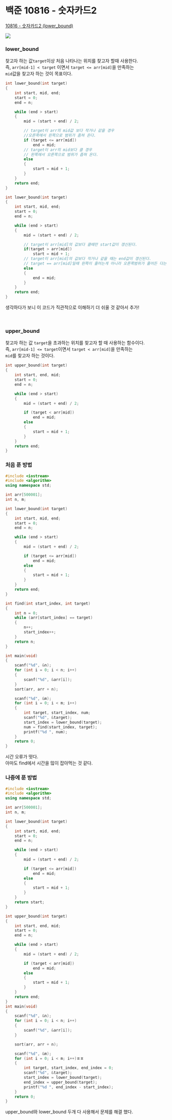# 백준 10816 - 숫자카드2

[10816 - 숫자카드2 (lower_bound)](https://www.acmicpc.net/problem/10816)

![](10816m.png)

### lower_bound

찾고자 하는 값`target`이상 처음 나타나는 위치를 찾고자 할때 사용한다.  
즉, `arr[mid-1] < target` 이면서 `target <= arr[mid]`을 만족하는  
`mid`값을 찾고자 하는 것이 목표이다.

```cpp
int lower_bound(int target)
{
    int start, mid, end;
    start = 0;
    end = n;

    while (end > start)
    {
        mid = (start + end) / 2;

        // target이 arr의 mid값 보다 작거나 같을 경우
        //오른쪽에서 왼쪽으로 범위가 좀혀 온다.
        if (target <= arr[mid])
            end = mid;
        // target이 arr의 mid보다 클 경우
        // 왼쪽에서 오른쪽으로 범위가 좁혀 온다.
        else
        {
            start = mid + 1;
        }
    }
    return end;
}
```

```cpp
int lower_bound(int target)
{
    int start, mid, end;
    start = 0;
    end = n;

    while (end > start)
    {
        mid = (start + end) / 2;

        // target이 arr[mid]의 값보다 클때만 start값이 갱신된다.
        if(target > arr[mid])
            start = mid + 1;
        // target이 arr[mid]의 값보다 작거나 같을 때는 end값이 갱신된다.
        // target == arr[mid]일때 왼쪽이 줄어는게 아니라 오른쪽범위가 줄어든 다는 것을 이해하자!
        else
        {
            end = mid;
        }
    }
    return end;
}
```

생각하다가 보니 이 코드가 직관적으로 이해하기 더 쉬울 것 같아서 추가!

<br>

### upper_bound

찾고자 하는 값 `target`을 초과하는 위치를 찾고자 할 때 사용하는 함수이다.  
즉, `arr[mid-1] <= target`이면서 `target < arr[mid]`을 만족하는  
`mid`를 찾고자 하는 것이다.

```cpp
int upper_bound(int target)
{
    int start, end, mid;
    start = 0;
    end = n;

    while (end > start)
    {
        mid = (start + end) / 2;

        if (target < arr[mid])
            end = mid;
        else
        {
            start = mid + 1;
        }
    }
    return end;
}
```

### 처음 푼 방법

```cpp
#include <iostream>
#include <algorithm>
using namespace std;

int arr[500001];
int n, m;

int lower_bound(int target)
{
    int start, mid, end;
    start = 0;
    end = n;

    while (end > start)
    {
        mid = (start + end) / 2;

        if (target <= arr[mid])
            end = mid;
        else
        {
            start = mid + 1;
        }
    }
    return end;
}

int find(int start_index, int target)
{
    int n = 0;
    while (arr[start_index] == target)
    {
        n++;
        start_index++;
    }
    return n;
}

int main(void)
{
    scanf("%d", &n);
    for (int i = 0; i < n; i++)
    {
        scanf("%d", &arr[i]);
    }
    sort(arr, arr + n);

    scanf("%d", &m);
    for (int i = 0; i < m; i++)
    {
        int target, start_index, num;
        scanf("%d", &target);
        start_index = lower_bound(target);
        num = find(start_index, target);
        printf("%d ", num);
    }
    return 0;
}
```

시간 오류가 떳다.  
아마도 find에서 시간을 많이 잡아먹는 것 같다.

### 나중에 푼 방법

```cpp
#include <iostream>
#include <algorithm>
using namespace std;

int arr[500001];
int n, m;

int lower_bound(int target)
{
    int start, mid, end;
    start = 0;
    end = n;

    while (end > start)
    {
        mid = (start + end) / 2;

        if (target <= arr[mid])
            end = mid;
        else
        {
            start = mid + 1;
        }
    }
    return start;
}

int upper_bound(int target)
{
    int start, end, mid;
    start = 0;
    end = n;

    while (end > start)
    {
        mid = (start + end) / 2;

        if (target < arr[mid])
            end = mid;
        else
        {
            start = mid + 1;
        }
    }
    return end;
}
int main(void)
{
    scanf("%d", &n);
    for (int i = 0; i < n; i++)
    {
        scanf("%d", &arr[i]);
    }

    sort(arr, arr + n);

    scanf("%d", &m);
    for (int i = 0; i < m; i++)ㅍㅍ
    {
        int target, start_index, end_index = 0;
        scanf("%d", &target);
        start_index = lower_bound(target);
        end_index = upper_bound(target);
        printf("%d ", end_index - start_index);
    }
    return 0;
}
```

upper_bound와 lower_bound 두개 다 사용해서 문제를 해결 했다.

